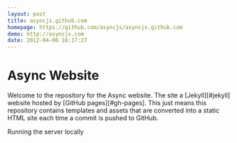 ```yaml
---
layout: post
title: asyncjs.github.com
homepage: https://github.com/asyncjs/asyncjs.github.com
demo: http://asyncjs.com
date: 2012-04-06 16:17:27
---
```

Async Website
=============

Welcome to the repository for the Async website. The site a [Jekyll][#jekyll]
website hosted by [GitHub pages][#gh-pages]. This just means this repository
contains templates and assets that are converted into a static HTML site each
time a commit is pushed to GitHub.

Running the server locally
